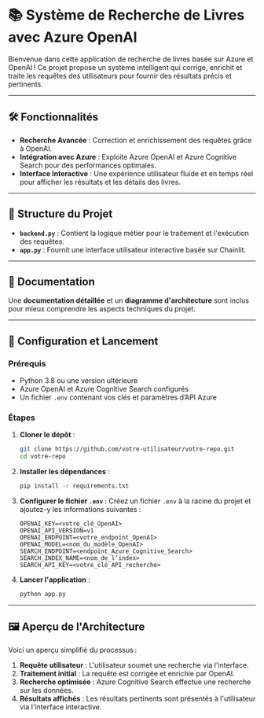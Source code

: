 # 📚 Système de Recherche de Livres avec Azure OpenAI

Bienvenue dans cette application de recherche de livres basée sur Azure et OpenAI ! Ce projet propose un système intelligent qui corrige, enrichit et traite les requêtes des utilisateurs pour fournir des résultats précis et pertinents.

---

## 🛠 Fonctionnalités

- **Recherche Avancée** : Correction et enrichissement des requêtes grâce à OpenAI.
- **Intégration avec Azure** : Exploite Azure OpenAI et Azure Cognitive Search pour des performances optimales.
- **Interface Interactive** : Une expérience utilisateur fluide et en temps réel pour afficher les résultats et les détails des livres.

---

## 📂 Structure du Projet

- **`backend.py`** : Contient la logique métier pour le traitement et l'exécution des requêtes.
- **`app.py`** : Fournit une interface utilisateur interactive basée sur Chainlit.

---

## 📖 Documentation

Une **documentation détaillée** et un **diagramme d'architecture** sont inclus pour mieux comprendre les aspects techniques du projet.

---

## 🚀 Configuration et Lancement

### Prérequis

- Python 3.8 ou une version ultérieure
- Azure OpenAI et Azure Cognitive Search configurés
- Un fichier `.env` contenant vos clés et paramètres d’API Azure

### Étapes

1. **Cloner le dépôt** :
   ```bash
   git clone https://github.com/votre-utilisateur/votre-repo.git
   cd votre-repo
   ```

2. **Installer les dépendances** :
   ```bash
   pip install -r requirements.txt
   ```

3. **Configurer le fichier `.env`** :
   Créez un fichier `.env` à la racine du projet et ajoutez-y les informations suivantes :
   ```plaintext
   OPENAI_KEY=<votre_clé_OpenAI>
   OPENAI_API_VERSION=v1
   OPENAI_ENDPOINT=<votre_endpoint_OpenAI>
   OPENAI_MODEL=<nom_du_modèle_OpenAI>
   SEARCH_ENDPOINT=<endpoint_Azure_Cognitive_Search>
   SEARCH_INDEX_NAME=<nom_de_l’index>
   SEARCH_API_KEY=<votre_clé_API_recherche>
   ```

4. **Lancer l'application** :
   ```bash
   python app.py
   ```

---

## 🖼 Aperçu de l'Architecture

Voici un aperçu simplifié du processus :

1. **Requête utilisateur** : L'utilisateur soumet une recherche via l'interface.
2. **Traitement initial** : La requête est corrigée et enrichie par OpenAI.
3. **Recherche optimisée** : Azure Cognitive Search effectue une recherche sur les données.
4. **Résultats affichés** : Les résultats pertinents sont présentés à l'utilisateur via l'interface interactive.

